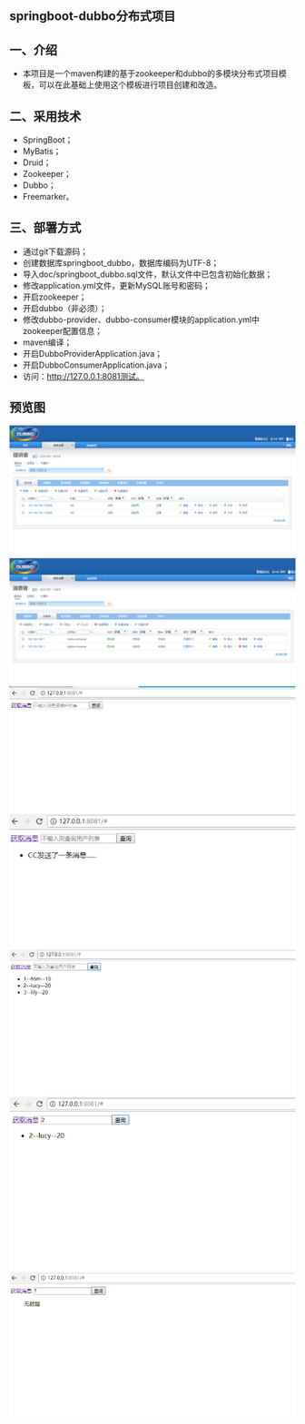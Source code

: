 ## springboot-dubbo分布式项目

## 一、介绍
- 本项目是一个maven构建的基于zookeeper和dubbo的多模块分布式项目模板，可以在此基础上使用这个模板进行项目创建和改造。

## 二、采用技术
- SpringBoot；
- MyBatis；
- Druid；
- Zookeeper；
- Dubbo；
- Freemarker。

## 三、部署方式
- 通过git下载源码；
- 创建数据库springboot_dubbo，数据库编码为UTF-8；
- 导入doc/springboot_dubbo.sql文件，默认文件中已包含初始化数据；
- 修改application.yml文件，更新MySQL账号和密码；
- 开启zookeeper；
- 开启dubbo（非必须）；
- 修改dubbo-provider、dubbo-consumer模块的application.yml中zookeeper配置信息；
- maven编译；
- 开启DubboProviderApplication.java；
- 开启DubboConsumerApplication.java；
- 访问：http://127.0.0.1:8081测试。

## 预览图

![预览图](doc/imgs/1.png)
![预览图](doc/imgs/2.png)
![预览图](doc/imgs/3.png)
![预览图](doc/imgs/4.png)
![预览图](doc/imgs/5.png)
![预览图](doc/imgs/6.png)
![预览图](doc/imgs/7.png)